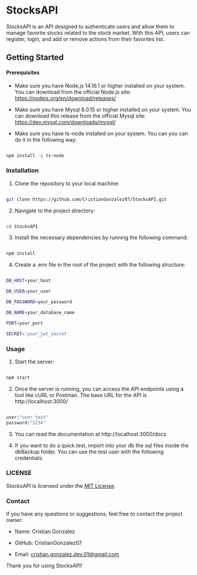 
# StocksAPI

  

StocksAPI is an API designed to authenticate users and allow them to manage favorite stocks related to the stock market. With this API, users can register, login, and add or remove actions from their favorites list.

  

## Getting Started

  
  

#### Prerequisites

* Make sure you have Node.js 14.16.1 or higher installed on your system. You can download from the official Node.js site: https://nodejs.org/en/download/releases/

  

* Make sure you have Mysql 8.0.15 or higher installed on your system. You can download this release from the official Mysql site: https://dev.mysql.com/downloads/mysql/

  

* Make sure you have ts-node installed on your system. You can you can do it in the following way:

  

```bash

npm install -g ts-node

```

### Installation

  

1. Clone the repository to your local machine:

```bash

git clone https://github.com/CristianGonzalez07/StocksAPI.git

```

2. Navigate to the project directory:

```bash

cd StocksAPI

```

3. Install the necessary dependencies by running the following command:

```bash

npm install

```

4. Create a .env file in the root of the project with the following structure:

```bash

DB_HOST=your_host

DB_USER=your_user

DB_PASSWORD=your_password

DB_NAME=your_database_name

PORT=your_port

SECRET='your_jwt_secret'

```

### Usage

  

1. Start the server:

```bash

npm start

```

2. Once the server is running, you can access the API endpoints using a tool like cURL or Postman. The base URL for the API is http://localhost:3000/
```bash

user:"user test"
password:"1234"

```
  

3. You can read the documentation at http://localhost:3000/docs

4. If you want to do a quick test, import into your db the sql files inside the dbBackup folder. You can use the test user with the following credentials:
  

### LICENSE

  

StocksAPI is licensed under the [MIT License](https://mit-license.org/).

  

### Contact

  

If you have any questions or suggestions, feel free to contact the project owner:

  

* Name: Cristian Gonzalez

* GitHub: CristianGonzalez07

* Email: cristian.gonzalez.dev.01@gmail.com

  

Thank you for using StocksAPI!